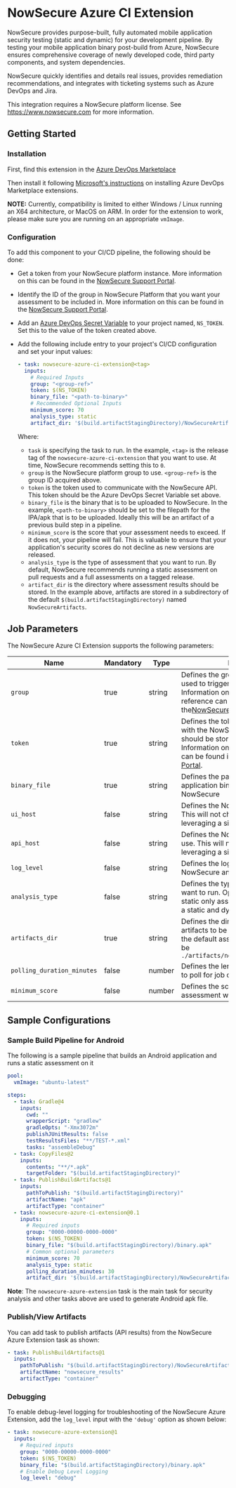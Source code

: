 # NowSecure Azure CI Extension

NowSecure provides purpose-built, fully automated mobile application security testing (static and dynamic) for your development pipeline.
By testing your mobile application binary post-build from Azure, NowSecure ensures comprehensive coverage of newly developed code, third party components, and system dependencies.

NowSecure quickly identifies and details real issues, provides remediation recommendations, and integrates with ticketing systems such as Azure DevOps and Jira.

This integration requires a NowSecure platform license. See <https://www.nowsecure.com> for more information.

## Getting Started

### Installation

First, find this extension in the [Azure DevOps Marketplace](https://marketplace.visualstudio.com/items?itemName=Nowsecure-com.nowsecure-azure-ci-extension)

Then install it following [Microsoft's instructions](https://learn.microsoft.com/en-us/azure/devops/marketplace/install-extension?view=azure-devops) on installing Azure DevOps Marketplace extensions.

**NOTE:** Currently, compatibility is limited to either Windows / Linux running an X64 architecture, or MacOS on ARM.
In order for the extension to work, please make sure you are running on an appropriate `vmImage`.

### Configuration

To add this component to your CI/CD pipeline, the following should be done:

- Get a token from your NowSecure platform instance. More information on this can be found in the [NowSecure Support Portal](https://support.nowsecure.com/hc/en-us/articles/7499657262093-Creating-a-NowSecure-Platform-API-Bearer-Token).
- Identify the ID of the group in NowSecure Platform that you want your assessment to be included in. More information on this can be found in the
  [NowSecure Support Portal](https://support.nowsecure.com/hc/en-us/articles/38057956447757-Retrieve-Reference-and-ID-Numbers-for-API-Use-Task-ID-Group-App-and-Assessment-Ref).
- Add an [Azure DevOps Secret Variable](
  https://learn.microsoft.com/en-us/azure/devops/pipelines/process/set-secret-variables?view=azure-devops&tabs=yaml%2Cbash#secret-variable-in-the-ui)
  to your project named, `NS_TOKEN`. Set this to the value of the token created above.
- Add the following include entry to your project's CI/CD configuration and set your input values:

  ```yaml
  - task: nowsecure-azure-ci-extension@<tag>
    inputs:
      # Required Inputs    
      group: "<group-ref>"
      token: $(NS_TOKEN)
      binary_file: "<path-to-binary>"
      # Recommended Optional Inputs
      minimum_score: 70
      analysis_type: static
      artifact_dir: '$(build.artifactStagingDirectory)/NowSecureArtifacts'
  ```

  Where:

  - `task` is specifying the task to run.  In the example, `<tag>` is the release tag of the `nowsecure-azure-ci-extension` that you want to use.  At time, NowSecure recommends setting this to `0`.
  - `group` is the NowSecure platform group to use. `<group-ref>` is the group ID acquired above.
  - `token` is the token used to communicate with the NowSecure API.
    This token should be the Azure DevOps Secret Variable set above.
  - `binary_file` is the binary that is to be uploaded to NowSecure.
    In the example, `<path-to-binary>` should be set to the filepath for the IPA/apk that is to be uploaded. Ideally this will be an artifact of a previous build step in a pipeline.
  - `minimum_score` is the score that your assessment needs to exceed.
    If it does not, your pipeline will fail.  This is valuable to ensure that your application's security scores do not decline as new versions are released.
  - `analysis_type` is the type of assessment that you want to run.  By default, NowSecure recommends running a static assessment on pull requests and a full assessments on a tagged release.
  - `artifact_dir` is the directory where assessment results should be stored.  In the example above, artifacts are stored in a subdirectory of the default `$(build.artifactStagingDirectory)` named `NowSecureArtifacts`.

## Job Parameters

The NowSecure Azure CI Extension supports the following parameters:

| Name | Mandatory | Type | Description | Default Value|
|------|-----------|------|-------------|---------------|
| `group`| true     | string |Defines the group reference that is used to trigger assessments. Information on how to get the group reference can be found in the[NowSecure Support Portal](https://support.nowsecure.com/hc/en-us/articles/38057956447757-Retrieve-Reference-and-ID-Numbers-for-API-Use-Task-ID-Group-App-and-Assessment-Ref) |  |
| `token` | true | string | Defines the token used to communicate with the NowSecure API. This token should be stored as a secret. Information on how to create a token can be found in the [NowSecure Support Portal](https://support.nowsecure.com/hc/en-us/articles/7499657262093-Creating-a-NowSecure-Platform-API-Bearer-Token). | |
| `binary_file` | true | string | Defines the path to the mobile application binary to be processed by NowSecure | |
| `ui_host` | false | string | Defines the NowSecure base UI to use. This will not change unless you are leveraging a single tenant. | <https://app.nowsecure.com> |
| `api_host` | false | string | Defines the NowSecure base API to use. This will not change unless you are leveraging a single tenant. | <https://lab-api.nowsecure.com> |
| `log_level` | false | string | Defines the log level set for the NowSecure analysis task. | `info` |
| `analysis_type` | false | string |Defines the type of analyst that you want to run.  Options are `static` for a static only assessment or `full` for both a static and dynamic assessment. | `static` |
| `artifacts_dir`| true | string | Defines the directory for nowsecure artifacts to be output to. In the case of the default assessment results would be `./artifacts/nowsecure/assessment.json` | |
| `polling_duration_minutes` | false | number | Defines the length of time (in minutes) to poll for job completion. | If `analysis_type` is `static`, 30.  If `full`, 60 |
| `minimum_score` | false | number | Defines the score under which an assessment will fail | -1 |

## Sample Configurations

### Sample Build Pipeline for Android

The following is a sample pipeline that builds an Android application and runs a static assessment on it

```yaml
pool:
  vmImage: "ubuntu-latest"

steps:
  - task: Gradle@4
    inputs:
      cwd: ""
      wrapperScript: "gradlew"
      gradleOpts: "-Xmx3072m"
      publishJUnitResults: false
      testResultsFiles: "**/TEST-*.xml"
      tasks: "assembleDebug"
  - task: CopyFiles@2
    inputs:
      contents: "**/*.apk"
      targetFolder: "$(build.artifactStagingDirectory)"
  - task: PublishBuildArtifacts@1
    inputs:
      pathToPublish: "$(build.artifactStagingDirectory)"
      artifactName: "apk"
      artifactType: "container"
  - task: nowsecure-azure-ci-extension@0.1
    inputs:
      # Required inputs
      group: "0000-00000-0000-0000"
      token: $(NS_TOKEN)
      binary_file: "$(build.artifactStagingDirectory)/binary.apk"
      # Common optional parameters
      minimum_score: 70
      analysis_type: static
      polling_duration_minutes: 30
      artifact_dir: '$(build.artifactStagingDirectory)/NowSecureArtifacts'
```

**Note**: The `nowsecure-azure-extension` task is the main task for security analysis and other tasks above are used to generate Android apk file.

### Publish/View Artifacts

You can add task to publish artifacts (API results) from the NowSecure Azure Extension task as shown:

```yaml
- task: PublishBuildArtifacts@1
  inputs:
    pathToPublish: "$(build.artifactStagingDirectory)/NowSecureArtifacts"
    artifactName: "nowsecure_results"
    artifactType: "container"
```

### Debugging

To enable debug-level logging for troubleshooting of the NowSecure Azure Extension, add the `log_level` input with the `'debug'` option as shown below:

```yaml
- task: nowsecure-azure-extension@1
  inputs:
    # Required inputs
    group: "0000-00000-0000-0000"
    token: $(NS_TOKEN)
    binary_file: "$(build.artifactStagingDirectory)/binary.apk"
    # Enable Debug Level Logging
    log_level: "debug"
```
